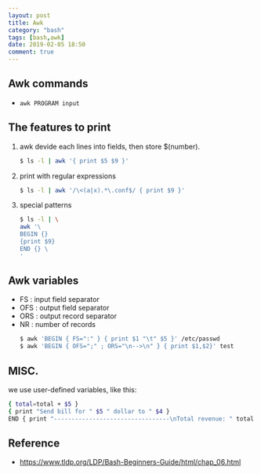 ```yaml
---
layout: post
title: Awk
category: "bash"
tags: [bash,awk]
date: 2019-02-05 18:50
comment: true
---
```


## Awk commands
- `awk PROGRAM input`

## The features to print
1. awk devide each lines into fields, then store $(number).
    ```bash
    $ ls -l | awk '{ print $5 $9 }'
    ```

2. print with regular expressions
    ```bash
    $ ls -l | awk '/\<(a|x).*\.conf$/ { print $9 }'
    ```

3. special patterns
    ```bash
    $ ls -l | \
    awk '\
    BEGIN {}
    {print $9}
    END {} \
    '
    ```

## Awk variables
- FS : input field separator
- OFS : output field separator
- ORS : output record separator
- NR : number of records
    ```bash
    $ awk 'BEGIN { FS=":" } { print $1 "\t" $5 }' /etc/passwd
    $ awk 'BEGIN { OFS=";" ; ORS="\n-->\n" } { print $1,$2}' test
    ```

## MISC.
we use user-defined variables, like this:
```bash
{ total=total + $5 }
{ print "Send bill for " $5 " dollar to " $4 }
END { print "---------------------------------\nTotal revenue: " total }
```

## Reference
- https://www.tldp.org/LDP/Bash-Beginners-Guide/html/chap_06.html
